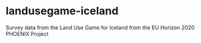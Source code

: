 # landusegame-iceland
Survey data from the Land Use Game for Iceland from the EU Horizon 2020 PHOENIX Project
